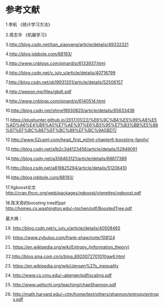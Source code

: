 # 参考文献

1.李航 《统计学习方法》

2.周志华 《机器学习》

3.http://blog.csdn.net/han_xiaoyang/article/details/49332321

4.http://blog.jobbole.com/88193/

5.http://www.cnblogs.com/pinard/p/6133937.html

6.http://blog.csdn.net/v_july_v/article/details/40718799

7.http://blog.csdn.net/sb19931201/article/details/52506157

8.http://wepon.me/files/gbdt.pdf

9.http://www.cnblogs.com/pinard/p/6140514.html

10.http://blog.csdn.net/shine19930820/article/details/65633436

11.https://plushunter.github.io/2017/01/22/%E6%9C%BA%E5%99%A8%E5%AD%A6%E4%B9%A0%E7%AE%97%E6%B3%95%E7%B3%BB%E5%88%97%EF%BC%887%EF%BC%89%EF%BC%9AGBDT/

12.http://www.52caml.com/head_first_ml/ml-chapter6-boosting-family/

13.http://blog.csdn.net/a1b2c3d4123456/article/details/52849091

14.http://blog.csdn.net/a358463121/article/details/68617389

15.http://blog.csdn.net/a819825294/article/details/51206410

16.http://blog.jobbole.com/88193/

17.Xgboost论文 http://cran.fhcrc.org/web/packages/xgboost/vignettes/xgboost.pdf

18.陈天奇的boosting tree的ppt http://homes.cs.washington.edu/~tqchen/pdf/BoostedTree.pdf

最大熵：

19. http://blog.csdn.net/v_july_v/article/details/40508465

20. https://www.zybuluo.com/frank-shaw/note/108124

21. https://en.wikipedia.org/wiki/Entropy_(information_theory)

22.http://blog.sina.com.cn/s/blog_6920072701010gw6.html

23. https://en.wikipedia.org/wiki/Jensen%27s_inequality

24. http://www.cs.cmu.edu/~aberger/pdf/scaling.pdf

25. http://www.ueltschi.org/teaching/chapShannon.pdf

26. http://math.harvard.edu/~ctm/home/text/others/shannon/entropy/entropy.pdf

